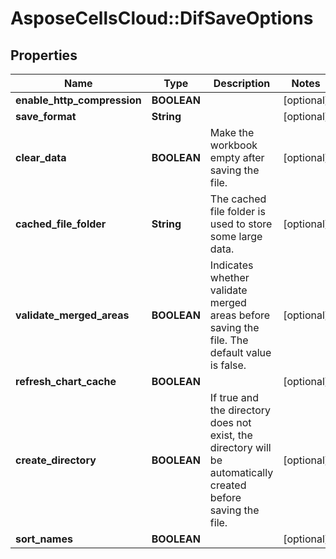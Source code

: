 # AsposeCellsCloud::DifSaveOptions

## Properties
Name | Type | Description | Notes
------------ | ------------- | ------------- | -------------
**enable_http_compression** | **BOOLEAN** |  | [optional] 
**save_format** | **String** |  | [optional] 
**clear_data** | **BOOLEAN** | Make the workbook empty after saving the file. | [optional] 
**cached_file_folder** | **String** | The cached file folder is used to store some large data. | [optional] 
**validate_merged_areas** | **BOOLEAN** | Indicates whether validate merged areas before saving the file. The default value is false.              | [optional] 
**refresh_chart_cache** | **BOOLEAN** |  | [optional] 
**create_directory** | **BOOLEAN** | If true and the directory does not exist, the directory will be automatically created before saving the file.              | [optional] 
**sort_names** | **BOOLEAN** |  | [optional] 


